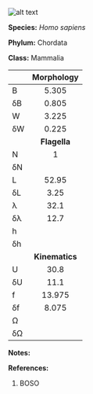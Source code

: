 ![alt text](https://github.com/marcos-fvr/BOSO-micro/blob/main/9-Figures/Homo_sapiens.png)

**Species:** *Homo sapiens*

**Phylum:** Chordata

**Class:** Mammalia


|    | **Morphology** |
|:-- | :------: |
| B | 5.305  |
| δB | 0.805  | 
| W | 3.225 |
| δW | 0.225 |
|  | **Flagella** |
| N | 1 |
| δN |  |
| L | 52.95 |
| δL | 3.25 |
| λ | 32.1  |
| δλ | 12.7 |
| h |  |
| δh |  |
|  | **Kinematics** |
| U | 30.8 |
| δU | 11.1 |
| f | 13.975  |
| δf | 8.075 |
| Ω |  |
| δΩ |  |


**Notes:** 

**References:**
1. BOSO
